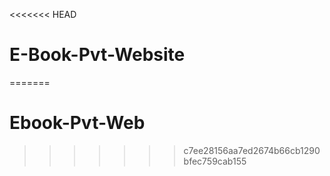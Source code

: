 <<<<<<< HEAD
# E-Book-Pvt-Website
=======
# Ebook-Pvt-Web
>>>>>>> c7ee28156aa7ed2674b66cb1290bfec759cab155
